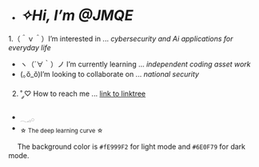 - # ***✧Hi, I’m @JMQE***
1.（＾ｖ＾）I’m interested in ... *cybersecurity and Ai applications for everyday life*
- ヽ（´∀｀）ノ I’m currently learning ... *independent coding asset work*
- (｡ŏ_ŏ)I’m looking to collaborate on ... *national security*
2. ˚ ༘♡ How to reach me ... [link to linktree](https://linktr.ee/GalaPyre)
- <sub>𓂃𓈒𓂂𓏸</sub>
- <sub>☆ The deep learning curve ☆</sub>

　 The background color is `#fE999F2` for light mode and `#6E0F79` for dark mode.
